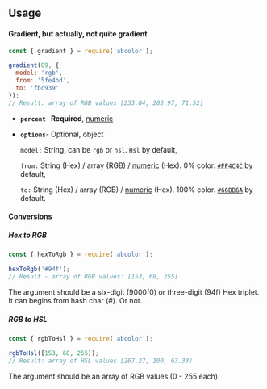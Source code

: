 ## Usage
#### Gradient, but actually, not quite gradient
```js
const { gradient } = require('abcolor');

gradient(89, {
  model: 'rgb',
  from: '5fe4bd',
  to: 'fbc939'
});
// Result: array of RGB values [233.84, 203.97, 71.52]
```
  - **`percent`**- **Required**, [numeric](https://github.com/blukai/abcolor/blob/master/src/utility/index.js#L1)
  - **`options`**- Optional, object
  
    `model:` String, can be `rgb` or `hsl`. `Hsl` by default,

    `from:` String (Hex) / array (RGB) / [numeric](https://github.com/blukai/abcolor/blob/master/src/utility/index.js#L1) (Hex). 0% color. [`#FF4C4C`](http://www.colorhexa.com/ff4c4c) by default,

    `to:` String (Hex) / array (RGB) / [numeric](https://github.com/blukai/abcolor/blob/master/src/utility/index.js#L1) (Hex). 100% color. [`#66BB6A`](http://www.colorhexa.com/66bb6a) by default.

#### Conversions
##### Hex to RGB
```js
const { hexToRgb } = require('abcolor');

hexToRgb('#94f');
// Result - array of RGB values: [153, 68, 255]
```
The argument should be a six-digit (9000f0) or three-digit (94f) Hex triplet. It can begins from hash char (#). Or not.

##### RGB to HSL
```js
const { rgbToHsl } = require('abcolor');

rgbToHsl([153, 68, 255]);
// Result: array of HSL values [267.27, 100, 63.33]
```
The argument should be an array of RGB values (0 - 255 each).
